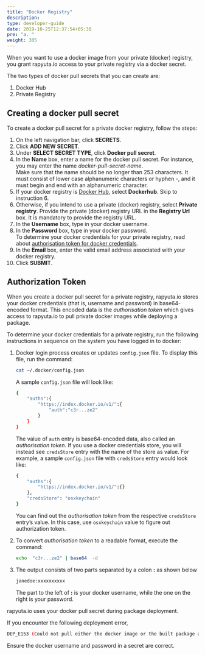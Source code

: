 ```yaml
---
title: "Docker Registry"
description:
type: developer-guide
date: 2019-10-25T12:37:54+05:30
pre: "a. "
weight: 305
---
```

When you want to use a docker image from your private (docker) registry,
you grant rapyuta.io access to your private registry via a docker secret.

The two types of docker pull secrets that you can create are:

1. Docker Hub
2. Private Registry

## Creating a docker pull secret
To create a docker pull secret for a private docker registry, follow the steps:

1. On the left navigation bar, click **SECRETS**.
2. Click **ADD NEW SECRET**.
3. Under **SELECT SECRET TYPE**, click **Docker pull secret**.
3. In the **Name** box, enter a name for the docker pull secret. For instance,
   you may enter the name _docker-pull-secret-name_.    
   Make sure that the name should be no longer than 253 characters. It must
   consist of lower case alphanumeric characters or hyphen -, and it must begin
   and end with an alphanumeric character.
4. If your docker registry is [Docker Hub](https://hub.docker.com/),
   select **Dockerhub**. Skip to instruction 6.
5. Otherwise, if you intend to use a private (docker) registry, select
   **Private registry**. Provide the private (docker) registry URL in the
   **Registry Url** box. It is mandatory to provide the registry URL.
6. In the **Username** box, type in your docker username.
7. In the **Password** box, type in your docker password.    
   To determine your docker credentials for your private registry,
   read about [authorisation token for docker credentials](/developer-guide/create-software-packages/secrets/docker-registry/#authorization-token).
8. In the **Email** box, enter the valid email address associated with your
   docker registry.
9. Click **SUBMIT**.

## Authorization Token
When you create a docker pull secret for a private registry, rapyuta.io stores
your docker credentials (that is, username and password) in base64-encoded
format. This encoded data is the _authorisation token_ which gives access to
rapyuta.io to pull private docker images while deploying a package.

To determine your docker credentials for a private registry, run the following
instructions in sequence on the system you have logged in to docker:

1. Docker login process creates or updates `config.json` file. To display this
    file, run the  command:
    ```bash
    cat ~/.docker/config.json
    ```

    A sample `config.json` file will look like:
   ```bash
   {
       "auths":{
           "https://index.docker.io/v1/":{
               "auth":"c3r...ze2"
           }
       }
   }
   ```
   The value of `auth` entry is base64-encoded data, also called
   an _authorisation token_.
   If you use a docker credentials store, you will instead see `credsStore` entry with the name of the store as value. For example, a sample `config.json` file with `credsStore` entry would look like:
   ```bash
   {
       "auths":{
           "https://index.docker.io/v1/":{}
       },
       "credsStore": "osxkeychain"
   }
   ```
   You can find out the _authorisation token_ from the respective `credsStore`
   entry’s value. In this case, use `osxkeychain` value to figure out
   authorization token.
2. To convert _authorisation token_ to a readable format, execute the command:
   ```bash
   echo  "c3r...ze2" | base64  -d
   ```
3. The output consists of two parts separated by a colon **:** as shown below
   ```bash
   janedoe:xxxxxxxxxx
   ```
   The part to the left of **:** is your docker username, while the one on the
   right is your password.

rapyuta.io uses your docker pull secret during package deployment.

If you encounter the following deployment error,
```bash
DEP_E153 (Could not pull either the docker image or the built package artifact for the component on the cloud)
```

Ensure the docker username and password in a secret are correct.